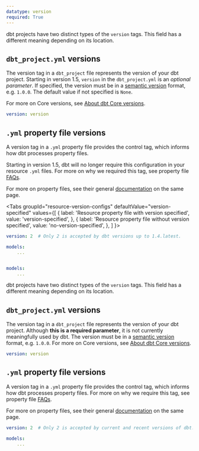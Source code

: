 ```yaml
---
datatype: version
required: True
---
```


<VersionBlock firstVersion="1.5">

dbt projects have two distinct types of the `version` tags. This field has a different meaning depending on its location.

## `dbt_project.yml` versions

The version tag in a `dbt_project` file represents the version of your dbt project. Starting in version 1.5, `version` in the `dbt_project.yml` is an *optional parameter*. If specified, the version must be in a [semantic version](https://semver.org/) format, e.g. `1.0.0`. The default value if not specified is `None`. 

For more on Core versions, see [About dbt Core versions](/docs/dbt-versions/core).
<File name='dbt_project.yml'>

```yml
version: version
```

</File>

## `.yml` property file versions

A version tag in a `.yml` property file provides the control tag, which informs how dbt processes property files. 

Starting in version 1.5, dbt will no longer require this configuration in your resource `.yml` files. For more on why we required this tag, see property file [FAQs](reference/configs-and-properties#faqs).

For more on property files, see their general [documentation](reference/configs-and-properties#where-can-i-define-properties) on the same page.

<Tabs
  groupId="resource-version-configs"
  defaultValue="version-specified"
  values={[
    { label: 'Resource property file with version specified', value: 'version-specified', },
    { label: 'Resource property file without version specified', value: 'no-version-specified', },
  ]
}>
<TabItem value="version-specified">

<File name='<any valid filename>.yml'>

```yml
version: 2  # Only 2 is accepted by dbt versions up to 1.4.latest.

models: 
    ...
```

</File>

</TabItem>

<TabItem value="no-version-specified">

<File name='<any valid filename>.yml'>

```yml

models: 
    ...
```

</File>

</TabItem>

</Tabs>


</VersionBlock>

<VersionBlock lastVersion="1.4">

dbt projects have two distinct types of the `version` tags. This field has a different meaning depending on its location.

## `dbt_project.yml` versions

The version tag in a `dbt_project` file represents the version of your dbt project. Although **this is a required parameter**, it is not currently meaningfully used by dbt. The version must be in a [semantic version](https://semver.org/) format, e.g. `1.0.0`. For more on Core versions, see [About dbt Core versions](/docs/dbt-versions/core).
<File name='dbt_project.yml'>

```yml
version: version
```

</File>

## `.yml` property file versions

A version tag in a `.yml` property file provides the control tag, which informs how dbt processes property files. For more on why we require this tag, see property file [FAQs](reference/configs-and-properties#faqs).

For more on property files, see their general [documentation](reference/configs-and-properties#where-can-i-define-properties) on the same page.

<File name='<any valid filename>.yml'>

```yml
version: 2  # Only 2 is accepted by current and recent versions of dbt.

models: 
    ...
```

</File>

</VersionBlock>
